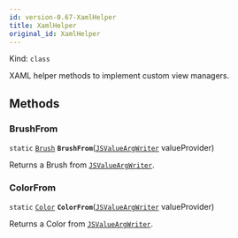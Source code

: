 ```yaml
---
id: version-0.67-XamlHelper
title: XamlHelper
original_id: XamlHelper
---
```


Kind: `class`



XAML helper methods to implement custom view managers.



## Methods
### BrushFrom
`static` [`Brush`](https://docs.microsoft.com/uwp/api/Windows.UI.Xaml.Media.Brush) **`BrushFrom`**([`JSValueArgWriter`](JSValueArgWriter) valueProvider)

Returns a Brush from [`JSValueArgWriter`](JSValueArgWriter).



### ColorFrom
`static` [`Color`](https://docs.microsoft.com/uwp/api/Windows.UI.Color) **`ColorFrom`**([`JSValueArgWriter`](JSValueArgWriter) valueProvider)

Returns a Color from [`JSValueArgWriter`](JSValueArgWriter).




